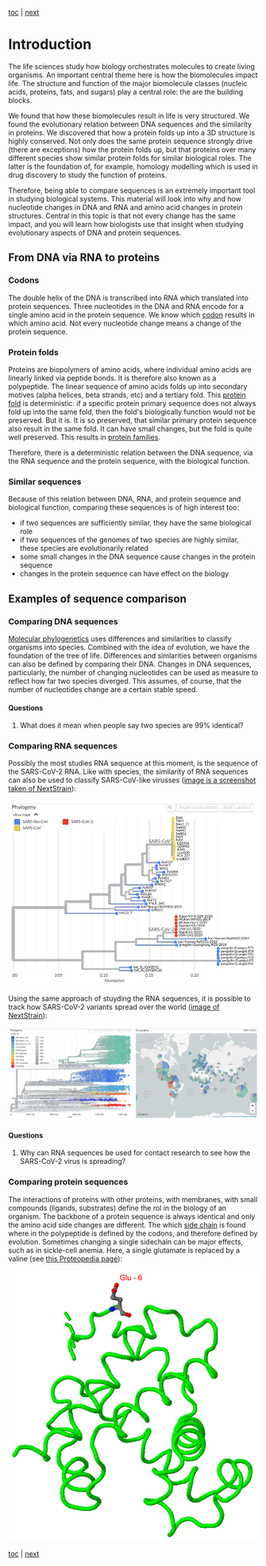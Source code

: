 [toc](./README.md) | [next](comparing.md)

# Introduction

The life sciences study how biology orchestrates molecules to create living organisms.
An important central theme here is how the biomolecules impact life. The structure and
function of the major biomolecule classes (nucleic acids, proteins, fats, and sugars)
play a central role: the are the building blocks.

We found that how these biomolecules result in life is very structured. We found the 
evolutionary relation between DNA sequences and the similarity in proteins. We
discovered that how a protein folds up into a 3D structure is highly conserved. Not 
only does the same protein sequence strongly drive (there are exceptions) how the
protein folds up, but that proteins over many different species show similar protein
folds for similar biological roles. The latter is the foundation of, for example,
homology modelling which is used in drug discovery to study the function of proteins.

Therefore, being able to compare sequences is an extremely important tool in studying
biological systems. This material will look into why and how nucleotide changes in
DNA and RNA and amino acid changes in protein structures. Central in this topic is
that not every change has the same impact, and you will learn how biologists use that
insight when studying evolutionary aspects of DNA and protein sequences.

## From DNA via RNA to proteins

### Codons

The double helix of the DNA is transcribed into RNA which translated into protein sequences.
Three nucleotides in the DNA and RNA encode for a single amino acid in the protein sequence.
We know which [codon](https://en.wikipedia.org/wiki/DNA_and_RNA_codon_tables#Tables) results
in which amino acid. Not every nucleotide change means a change of the protein sequence.

### Protein folds

Proteins are biopolymers of amino acids, where individual amino acids are linearly linked via
peptide bonds. It is therefore also known as a polypeptide. The linear sequence of amino acids
folds up into secondary motives (alpha helices, beta strands,
etc) and a tertiary fold. This [protein fold](https://en.wikipedia.org/wiki/Protein_folding)
is deterministic: if a specific protein primary sequence does not always fold up into the same
fold, then the fold's biologically function would not be preserved. But it is. It is so
preserved, that similar primary protein sequence also result in the same fold. It can have small
changes, but the fold is quite well preserved. This results in [protein families](https://en.wikipedia.org/wiki/Protein_superfamily).

Therefore, there is a deterministic relation between the DNA sequence, via the RNA sequence
and the protein sequence, with the biological function. 

### Similar sequences

Because of this relation between DNA, RNA, and protein sequence and biological function,
comparing these sequences is of high interest too:

* if two sequences are sufficiently similar, they have the same biological role
* if two sequences of the genomes of two species are highly similar, these species are evolutionarily related
* some small changes in the DNA sequence cause changes in the protein sequence
* changes in the protein sequence can have effect on the biology

## Examples of sequence comparison

### Comparing DNA sequences

[Molecular phylogenetics](https://www.ncbi.nlm.nih.gov/books/NBK21122/) uses differences and similarities
to classify organisms into species. Combined with the idea of evolution, we have the foundation of the
tree of life. Differences and simlarities between organisms can also be defined by comparing their DNA.
Changes in DNA sequences, particularly, the number of changing nucleotides can be used as measure to
reflect how far two species diverged. This assumes, of course, that the number of nucleotides change
are a certain stable speed.

#### Questions

1. What does it mean when people say two species are 99% identical? <!-- button onclick="toggleAnswer('q1')">Answer</button><span id="q1" style="visibility: hidden"> http://purl.enanomapper.org/onto/ENM_9000074</span -->

### Comparing RNA sequences

Possibly the most studies RNA sequence at this moment, is the sequence of the SARS-CoV-2 RNA.
Like with species, the similarity of RNA sequences can also be used to classify SARS-CoV-like virusses
([image is a screenshot taken of NextStrain](https://nextstrain.org/groups/blab/sars-like-cov)):

![Phylogenetic tree of the SARS-CoV-like virusses of which the RNA sequences are known](sarscov2-like-virusses.png)

Using the same approach of stuyding the RNA sequences, it is possible to track how SARS-CoV-2 variants
spread over the world ([image of NextStrain]()):

![Phylogenetic tree of SARS-CoV-2 variants](sarscov2-variants.png)

#### Questions

1. Why can RNA sequences be used for contact research to see how the SARS-CoV-2 virus is spreading? <!-- button onclick="toggleAnswer('q1')">Answer</button><span id="q1" style="visibility: hidden"> http://purl.enanomapper.org/onto/ENM_9000074</span -->

### Comparing protein sequences

The interactions of proteins with other proteins, with membranes, with small compounds (ligands, substrates) define
the rol in the biology of an organism. The backbone of a protein sequence is always identical
and only the amino acid side changes are different. The which [side chain](https://en.wikipedia.org/wiki/Amino_acid)
is found where in the polypeptide is defined by the codons, and therefore defined by evolution. Sometimes changing
a single sidechain can be major effects, such as in sickle-cell anemia. Here, a single glutamate is replaced by a valine
(see [this Proteopedia page](https://proteopedia.org/wiki/index.php/Hemoglobin)):

![Screenshot of β hemoglobin monomer with the glutamate highlighted](glutamate.png)


[toc](./README.md) | [next](comparing.md)

